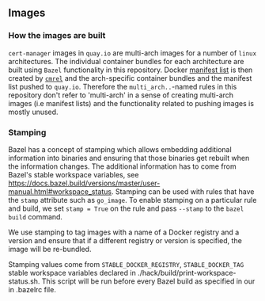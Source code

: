 ## Images

### How the images are built

`cert-manager` images in `quay.io` are multi-arch images for a number of `linux` architectures.
The individual container bundles for each architecture are built using `Bazel` functionality in this repository.
Docker [manifest list](https://docs.docker.com/registry/spec/manifest-v2-2/#manifest-list) is then created by [`cmrel`](https://github.com/cert-manager/release) and the arch-specific container bundles and the manifest list pushed to `quay.io`.
Therefore the `multi_arch..`-named rules in this repository don't refer to 'multi-arch' in a sense of creating multi-arch images (i.e manifest lists) and the functionality related to pushing images is mostly unused.

### Stamping

Bazel has a concept of stamping which allows embedding additional information into binaries and ensuring that those binaries get rebuilt when the information changes. 
The additional information has to come from Bazel's stable workspace variables, see https://docs.bazel.build/versions/master/user-manual.html#workspace_status.
Stamping can be used with rules that have the `stamp` attribute such as `go_image`.
To enable stamping on a particular rule and build, we set `stamp = True` on the rule and pass `--stamp` to the `bazel build` command.

We use stamping to tag images with a name of a Docker registry and a version and ensure that if a different registry or version is specified, the image will be re-bundled.

Stamping values come from `STABLE_DOCKER_REGISTRY`, `STABLE_DOCKER_TAG` stable workspace variables declared in ./hack/build/print-workspace-status.sh.
This script will be run before every Bazel build as specified in our in .bazelrc file.
